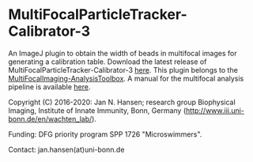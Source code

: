 # MultiFocalParticleTracker-Calibrator-3
An ImageJ plugin to obtain the width of beads in multifocal images for generating a calibration table. Download the latest release of MultiFocalParticleTracker-Calibrator-3 [here](https://github.com/hansenjn/MultiFocalParticleTracker-Calibrator-3/releases/). This plugin belongs to the [MultiFocalImaging-AnalysisToolbox](https://github.com/hansenjn/MultifocalImaging-AnalysisToolbox). 
A manual for the multifocal analysis pipeline is available [here](https://github.com/hansenjn/MultifocalImaging-AnalysisToolbox/tree/master/User%20Guide).

Copyright (C) 2016-2020: Jan N. Hansen; research group Biophysical Imaging, Institute of Innate Immunity, Bonn, Germany (http://www.iii.uni-bonn.de/en/wachten_lab/).

Funding: DFG priority program SPP 1726 "Microswimmers".

Contact: jan.hansen(at)uni-bonn.de

